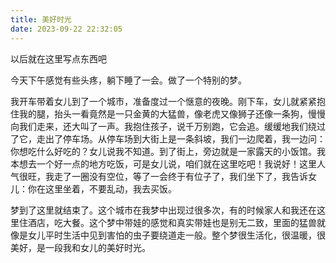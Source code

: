 ```yaml
---
title: 美好时光
date: 2023-09-22 22:32:05
---
```

以后就在这里写点东西吧


今天下午感觉有些头疼，躺下睡了一会。做了一个特别的梦。


我开车带着女儿到了一个城市，准备度过一个惬意的夜晚。刚下车，女儿就紧紧抱住我的腿，抬头一看竟然是一只金黄的大猛兽，像老虎又像狮子还像一条狗，慢慢向我们走来，还大叫了一声。我抱住孩子，说千万别跑，它会追。缓缓地我们绕过了它，走出了停车场。从停车场到大街上是一条斜坡，我们一边爬着，我一边问：你想吃什么好吃的？女儿说我不知道。到了街上，旁边就是一家露天的小饭馆。我本想去一个好一点的地方吃饭，可是女儿说，咱们就在这里吃吧！我说好！这里人气很旺，我走了一圈没有空位，等了一会终于有位子了，我们坐下了，我告诉女儿：你在这里坐着，不要乱动，我去买饭。


梦到了这里就结束了。这个城市在我梦中出现过很多次，有的时候家人和我还在这里住酒店，吃大餐。这个梦中带娃的感觉和真实带娃也是别无二致，里面的猛兽就像是女儿平时生活中见到害怕的虫子要绕道走一般。整个梦很生活化，很温暖，很美好，是一段我和女儿的美好时光。
